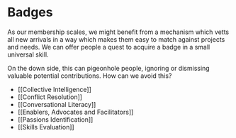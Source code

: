 # Badges
As our membership scales, we might benefit from a mechanism which vetts all new arrivals in a way which makes them easy to match against projects and needs. We can offer people a quest to acquire a badge in a small universal skill.

On the down side, this can pigeonhole people, ignoring or dismissing valuable potential contributions. How can we avoid this?

- [[Collective Intelligence]]  
- [[Conflict Resolution]]  
- [[Conversational Literacy]]  
- [[Enablers, Advocates and Facilitators]]  
- [[Passions Identification]]  
- [[Skills Evaluation]]  